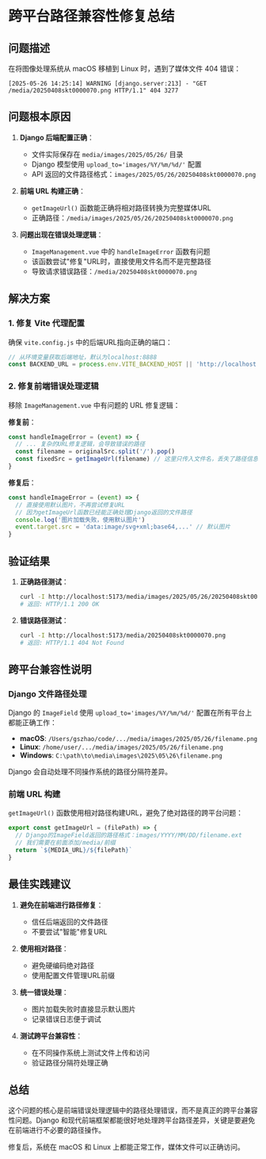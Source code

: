 # 跨平台路径兼容性修复总结

## 问题描述

在将图像处理系统从 macOS 移植到 Linux 时，遇到了媒体文件 404 错误：

```
[2025-05-26 14:25:14] WARNING [django.server:213] - "GET /media/20250408skt0000070.png HTTP/1.1" 404 3277
```

## 问题根本原因

1. **Django 后端配置正确**：
   - 文件实际保存在 `media/images/2025/05/26/` 目录
   - Django 模型使用 `upload_to='images/%Y/%m/%d/'` 配置
   - API 返回的文件路径格式：`images/2025/05/26/20250408skt0000070.png`

2. **前端 URL 构建正确**：
   - `getImageUrl()` 函数能正确将相对路径转换为完整媒体URL
   - 正确路径：`/media/images/2025/05/26/20250408skt0000070.png`

3. **问题出现在错误处理逻辑**：
   - `ImageManagement.vue` 中的 `handleImageError` 函数有问题
   - 该函数尝试"修复"URL时，直接使用文件名而不是完整路径
   - 导致请求错误路径：`/media/20250408skt0000070.png`

## 解决方案

### 1. 修复 Vite 代理配置

确保 `vite.config.js` 中的后端URL指向正确的端口：

```javascript
// 从环境变量获取后端地址，默认为localhost:8888
const BACKEND_URL = process.env.VITE_BACKEND_HOST || 'http://localhost:8888'
```

### 2. 修复前端错误处理逻辑

移除 `ImageManagement.vue` 中有问题的 URL 修复逻辑：

**修复前**：
```javascript
const handleImageError = (event) => {
  // ... 复杂的URL修复逻辑，会导致错误的路径
  const filename = originalSrc.split('/').pop()
  const fixedSrc = getImageUrl(filename) // 这里只传入文件名，丢失了路径信息
}
```

**修复后**：
```javascript
const handleImageError = (event) => {
  // 直接使用默认图片，不再尝试修复URL
  // 因为getImageUrl函数已经能正确处理Django返回的文件路径
  console.log('图片加载失败，使用默认图片')
  event.target.src = 'data:image/svg+xml;base64,...' // 默认图片
}
```

## 验证结果

1. **正确路径测试**：
   ```bash
   curl -I http://localhost:5173/media/images/2025/05/26/20250408skt0000070.png
   # 返回: HTTP/1.1 200 OK
   ```

2. **错误路径测试**：
   ```bash
   curl -I http://localhost:5173/media/20250408skt0000070.png
   # 返回: HTTP/1.1 404 Not Found
   ```

## 跨平台兼容性说明

### Django 文件路径处理

Django 的 `ImageField` 使用 `upload_to='images/%Y/%m/%d/'` 配置在所有平台上都能正确工作：

- **macOS**: `/Users/gszhao/code/.../media/images/2025/05/26/filename.png`
- **Linux**: `/home/user/.../media/images/2025/05/26/filename.png`
- **Windows**: `C:\path\to\media\images\2025\05\26\filename.png`

Django 会自动处理不同操作系统的路径分隔符差异。

### 前端 URL 构建

`getImageUrl()` 函数使用相对路径构建URL，避免了绝对路径的跨平台问题：

```javascript
export const getImageUrl = (filePath) => {
  // Django的ImageField返回的路径格式：images/YYYY/MM/DD/filename.ext
  // 我们需要在前面添加/media/前缀
  return `${MEDIA_URL}/${filePath}`
}
```

## 最佳实践建议

1. **避免在前端进行路径修复**：
   - 信任后端返回的文件路径
   - 不要尝试"智能"修复URL

2. **使用相对路径**：
   - 避免硬编码绝对路径
   - 使用配置文件管理URL前缀

3. **统一错误处理**：
   - 图片加载失败时直接显示默认图片
   - 记录错误日志便于调试

4. **测试跨平台兼容性**：
   - 在不同操作系统上测试文件上传和访问
   - 验证路径分隔符处理正确

## 总结

这个问题的核心是前端错误处理逻辑中的路径处理错误，而不是真正的跨平台兼容性问题。Django 和现代前端框架都能很好地处理跨平台路径差异，关键是要避免在前端进行不必要的路径操作。

修复后，系统在 macOS 和 Linux 上都能正常工作，媒体文件可以正确访问。 